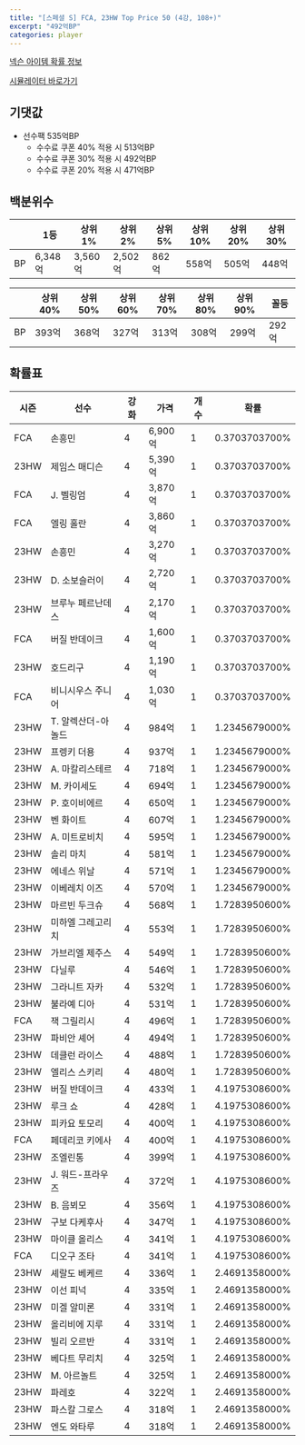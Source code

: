 ```yaml
---
title: "[스페셜 S] FCA, 23HW Top Price 50 (4강, 108+)"
excerpt: "492억BP"
categories: player
---
```

[넥슨 아이템 확률 정보](http://iteminfo.nexon.com/probability/fco?sn=7487)

[시뮬레이터 바로가기](/simulator/7487)
## 기댓값
- 선수팩 535억BP
  - 수수료 쿠폰 40% 적용 시 513억BP
  - 수수료 쿠폰 30% 적용 시 492억BP
  - 수수료 쿠폰 20% 적용 시 471억BP


## 백분위수

||1등|상위1%|상위2%|상위5%|상위10%|상위20%|상위30%|
|---|---|---|---|---|---|---|---|
|BP|6,348억|3,560억|2,502억|862억|558억|505억|448억|

||상위40%|상위50%|상위60%|상위70%|상위80%|상위90%|꼴등|
|---|---|---|---|---|---|---|---|
|BP|393억|368억|327억|313억|308억|299억|292억|


## 확률표

|시즌|선수|강화|가격|개수|확률|
|---|---|---|---|---|---|
|FCA|손흥민|4|6,900억|1|0.3703703700%|
|23HW|제임스 매디슨|4|5,390억|1|0.3703703700%|
|FCA|J. 벨링엄|4|3,870억|1|0.3703703700%|
|FCA|엘링 홀란|4|3,860억|1|0.3703703700%|
|23HW|손흥민|4|3,270억|1|0.3703703700%|
|23HW|D. 소보슬러이|4|2,720억|1|0.3703703700%|
|23HW|브루누 페르난데스|4|2,170억|1|0.3703703700%|
|FCA|버질 반데이크|4|1,600억|1|0.3703703700%|
|23HW|호드리구|4|1,190억|1|0.3703703700%|
|FCA|비니시우스 주니어|4|1,030억|1|0.3703703700%|
|23HW|T. 알렉산더-아놀드|4|984억|1|1.2345679000%|
|23HW|프렝키 더용|4|937억|1|1.2345679000%|
|23HW|A. 마칼리스테르|4|718억|1|1.2345679000%|
|23HW|M. 카이세도|4|694억|1|1.2345679000%|
|23HW|P. 호이비에르|4|650억|1|1.2345679000%|
|23HW|벤 화이트|4|607억|1|1.2345679000%|
|23HW|A. 미트로비치|4|595억|1|1.2345679000%|
|23HW|솔리 마치|4|581억|1|1.2345679000%|
|23HW|에네스 위날|4|571억|1|1.2345679000%|
|23HW|이베레치 이즈|4|570억|1|1.2345679000%|
|23HW|마르빈 두크슈|4|568억|1|1.7283950600%|
|23HW|미하엘 그레고리치|4|553억|1|1.7283950600%|
|23HW|가브리엘 제주스|4|549억|1|1.7283950600%|
|23HW|다닐루|4|546억|1|1.7283950600%|
|23HW|그라니트 자카|4|532억|1|1.7283950600%|
|23HW|불라예 디아|4|531억|1|1.7283950600%|
|FCA|잭 그릴리시|4|496억|1|1.7283950600%|
|23HW|파비안 셰어|4|494억|1|1.7283950600%|
|23HW|데클런 라이스|4|488억|1|1.7283950600%|
|23HW|엘리스 스키리|4|480억|1|1.7283950600%|
|23HW|버질 반데이크|4|433억|1|4.1975308600%|
|23HW|루크 쇼|4|428억|1|4.1975308600%|
|23HW|피카요 토모리|4|400억|1|4.1975308600%|
|FCA|페데리코 키에사|4|400억|1|4.1975308600%|
|23HW|조엘린통|4|399억|1|4.1975308600%|
|23HW|J. 워드-프라우즈|4|372억|1|4.1975308600%|
|23HW|B. 음뵈모|4|356억|1|4.1975308600%|
|23HW|구보 다케후사|4|347억|1|4.1975308600%|
|23HW|마이클 올리스|4|341억|1|4.1975308600%|
|FCA|디오구 조타|4|341억|1|4.1975308600%|
|23HW|셰랄도 베케르|4|336억|1|2.4691358000%|
|23HW|이선 피넉|4|335억|1|2.4691358000%|
|23HW|미겔 알미론|4|331억|1|2.4691358000%|
|23HW|올리비에 지루|4|331억|1|2.4691358000%|
|23HW|빌리 오르반|4|331억|1|2.4691358000%|
|23HW|베다트 무리치|4|325억|1|2.4691358000%|
|23HW|M. 아르놀트|4|325억|1|2.4691358000%|
|23HW|파레호|4|322억|1|2.4691358000%|
|23HW|파스칼 그로스|4|318억|1|2.4691358000%|
|23HW|엔도 와타루|4|318억|1|2.4691358000%|
